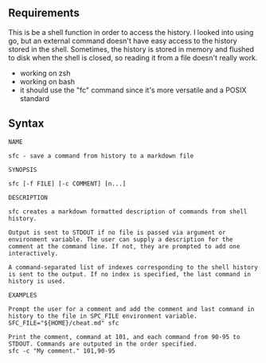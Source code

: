 ## Requirements

This is be a shell function in order to access the history. I looked into using go, but an external command doesn't have easy access to the history stored in the shell. Sometimes, the history is stored in memory and flushed to disk when the shell is closed, so reading it from a file doesn't really work.

- working on zsh
- working on bash
- it should use the "fc" command since it's more versatile and a POSIX standard

## Syntax

```
NAME

sfc - save a command from history to a markdown file

SYNOPSIS

sfc [-f FILE] [-c COMMENT] [n...]

DESCRIPTION

sfc creates a markdown formatted description of commands from shell history.

Output is sent to STDOUT if no file is passed via argument or environment variable. The user can supply a description for the comment at the command line. If not, they are prompted to add one interactively.

A command-separated list of indexes corresponding to the shell history is sent to the output. If no index is specified, the last command in history is used.

EXAMPLES

Prompt the user for a comment and add the comment and last command in history to the file in SPC_FILE environment variable.
SFC_FILE="${HOME}/cheat.md" sfc

Print the comment, command at 101, and each command from 90-95 to STDOUT. Commands are outputed in the order specified.
sfc -c "My comment." 101,90-95

```

